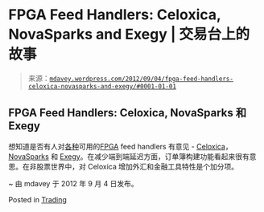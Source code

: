 <!--yml

category: 未分类

date: 2024-05-18 06:35:45

-->

# FPGA Feed Handlers: Celoxica, NovaSparks and Exegy | 交易台上的故事

> 来源：[`mdavey.wordpress.com/2012/09/04/fpga-feed-handlers-celoxica-novasparks-and-exegy/#0001-01-01`](https://mdavey.wordpress.com/2012/09/04/fpga-feed-handlers-celoxica-novasparks-and-exegy/#0001-01-01)

## FPGA Feed Handlers: Celoxica, NovaSparks 和 Exegy

想知道是否有人对[各种](http://www.batstrading.co.uk/service_providers/software/)可用的[FPGA](http://low-latency.com/blog/fpga-momentum-accelerates) feed handlers 有意见 - [Celoxica](http://www.celoxica.com/)，[NovaSparks](http://www.novasparks.com/fpga-feed-handlers/overview.html) 和 [Exegy](http://exegy.com/index.htm)。在减少端到端延迟方面，订单簿构建功能看起来很有意思。在非股票世界中，对 Celoxica 增加外汇和金融工具特性是个加分项。

~ 由 mdavey 于 2012 年 9 月 4 日发布。

Posted in [Trading](https://mdavey.wordpress.com/category/trading/)
